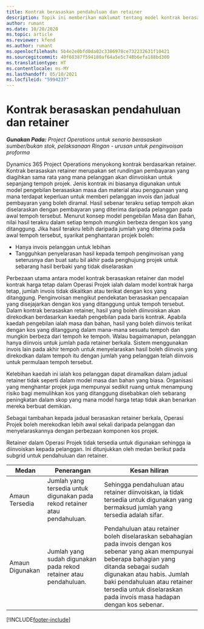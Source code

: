 ```yaml
---
title: Kontrak berasaskan pendahuluan dan retainer
description: Topik ini memberikan maklumat tentang model kontrak berasaskan retainer dan pendahuluan dalam Operasi Projek.
author: rumant
ms.date: 10/20/2020
ms.topic: article
ms.reviewer: kfend
ms.author: rumant
ms.openlocfilehash: 5b4e2e0bfd0da02c3386978ce732232631f10421
ms.sourcegitcommit: 40f68387f594180af64a5e5c748b6efa188bd300
ms.translationtype: HT
ms.contentlocale: ms-MY
ms.lasthandoff: 05/10/2021
ms.locfileid: "5994237"
---
```

# <a name="advances-and-retainer-based-contracts"></a>Kontrak berasaskan pendahuluan dan retainer


_**Gunakan Pada:** Project Operations untuk senario berasaskan sumber/bukan stok, pelaksanaan Ringan - urusan untuk penginvoisan proforma_

Dynamics 365 Project Operations menyokong kontrak berdasarkan retainer. Kontrak berasaskan retainer merupakan set rundingan pembayaran yang diagihkan sama rata yang mana pelanggan akan diinvoiskan untuk sepanjang tempoh projek. Jenis kontrak ini biasanya digunakan untuk model pengebilan berasaskan masa dan material atau penggunaan yang mana terdapat keperluan untuk memberi pelanggan invois dan jadual pembayaran yang boleh diramal. Hasil sebenar terakru setiap tempoh akan diselaraskan dengan pembayaran yang diterima daripada pelanggan pada awal tempoh tersebut. Menurut konsep model pengebilan Masa dan Bahan, nilai hasil terakru dalam setiap tempoh mungkin berbeza dengan kos yang ditanggung. Jika hasil terakru lebih daripada jumlah yang diterima pada awal tempoh tersebut, syarikat penghantaran projek boleh:

- Hanya invois pelanggan untuk lebihan 
- Tangguhkan penyelarasan hasil kepada tempoh penginvoisan yang seterusnya dan buat satu bil akhir pada penghujung projek untuk sebarang hasil berbaki yang tidak diselaraskan

Perbezaan utama antara model kontrak berasaskan retainer dan model kontrak harga tetap dalam Operasi Projek ialah dalam model kontrak harga tetap, jumlah invois tidak dikaitkan atau terikat dengan kos yang ditanggung. Penginvoisan mengikut pendekatan berasaskan pencapaian yang disejajarkan dengan kos yang ditanggung untuk tempoh tersebut. Dalam kontrak berasaskan retainer, hasil yang boleh diinvoiskan akan direkodkan berdasarkan kaedah pengebilan pada baris kontrak. Apabila kaedah pengebilan ialah masa dan bahan, hasil yang boleh diinvois terikat dengan kos yang ditanggung dalam mana-mana sesuatu tempoh dan mungkin berbeza dari tempoh ke tempoh. Walau bagaimanapun, pelanggan hanya diinvois untuk jumlah pada retainer berkala. Sistem menggunakan invois lain pada akhir tempoh untuk menyelaraskan hasil boleh diinvois yang direkodkan dalam tempoh itu dengan jumlah yang pelanggan telah diinvois untuk permulaan tempoh tersebut.

Kelebihan kaedah ini ialah kos pelanggan dapat diramalkan dalam jadual retainer tidak seperti dalam model masa dan bahan yang biasa. Organisasi yang menghantar projek juga mempunyai sedikit ruang untuk menampung risiko bagi memulihkan kos yang ditanggung disebabkan oleh sebarang peningkatan dalam skop yang mana model harga tetap tidak akan benarkan mereka berbuat demikian.

Sebagai tambahan kepada jadual berasaskan retainer berkala, Operasi Projek boleh merekodkan lebih awal sekali daripada pelanggan dan menyelaraskannya dengan perbezaan komponen kos projek.

Retainer dalam Operasi Projek tidak tersedia untuk digunakan sehingga ia diinvoiskan kepada pelanggan. Ini ditunjukkan oleh medan berikut pada subgrid untuk pendahuluan dan retainer.

| Medan | Penerangan | Kesan hiliran |
| --- | --- | --- |
| Amaun Tersedia | Jumlah yang tersedia untuk digunakan pada rekod retainer atau pendahuluan. | Sehingga pendahuluan atau retainer diinvoiskan, ia tidak tersedia untuk digunakan yang bermaksud jumlah yang tersedia adalah sifar. |
| Amaun Digunakan | Jumlah yang sudah digunakan pada rekod retainer atau pendahuluan. | Pendahuluan atau retainer boleh diselaraskan sebahagian pada invois dengan kos sebenar yang akan mempunyai beberapa bahagian yang ditanda sebagai sudah digunakan atau habis. Jumlah baki pendahuluan atau retainer tersedia untuk diselaraskan pada invois masa hadapan dengan kos sebenar. |


[!INCLUDE[footer-include](../../includes/footer-banner.md)]